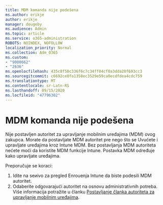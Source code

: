 ```yaml
---
title: MDM komanda nije podešena
ms.author: erikje
author: erikje
manager: dougeby
ms.audience: Admin
ms.topic: article
ms.service: o365-administration
ROBOTS: NOINDEX, NOFOLLOW
localization_priority: Normal
ms.collection: Adm_O365
ms.custom:
- "9000662"
- "2636"
ms.openlocfilehash: 435c8f50c336f6c7c34ff04cf0a3dda20f693cc3
ms.sourcegitcommit: c6692ce0fa1358ec3529e59ca0ecdfdea4cdc759
ms.translationtype: MT
ms.contentlocale: sr-Latn-RS
ms.lasthandoff: 09/15/2020
ms.locfileid: "47796302"
---
```

# <a name="your-mdm-authority-is-not-set"></a>MDM komanda nije podešena

Nije postavljen autoritet za upravljanje mobilnim uređajima (MDM) ovog zakupca. Morate da postavljate MDM autoritet pre nego što se Uvućete i upravljate uređajima kroz Intune MDM. Bez postavljanja MDM autoriteta nećete moći da koristite MDM funkcije Intune. Postavka MDM određuje kako upravljate uređajima.

Preporučuje se koraci:
1. Idite na seиivo za pregled Enrouenja Intune da biste podesili MDM autoritet.
2. Odaberite odgovarajući autoritet na osnovu administrativnih potreba. Više informacija potražite u članku [Postavljanje članka autoriteta za upravljanje mobilnim uređajima](https://docs.microsoft.com/intune/mdm-authority-set).
